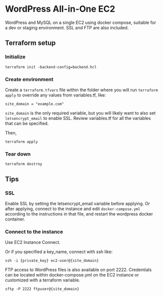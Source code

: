# WordPress All-in-One EC2

WordPress and MySQL on a single EC2 using docker compose, suitable for a dev or staging environment. SSL and FTP are also included.

## Terraform setup

### Initialize

```
terraform init -backend-config=backend.hcl
```

### Create environment

Create a `terraform.tfvars` file within the folder where you will run `terraform apply` to override any values from variables.tf, like:
```
site_domain = "example.com"
```

`site_domain` is the only required variable, but you will likely want to also set `letsencrypt_email` to enable SSL. Review variables.tf for all the variables that can be specified.

Then,
```
terraform apply
```

### Tear down

```
terraform destroy
```

## Tips

### SSL

Enable SSL by setting the letsencrypt_email variable before applying. Or after applying, connect to the instance and edit `docker-compose.yml` according to the instructions in that file, and restart the wordpress docker container.

### Connect to the instance

Use EC2 Instance Connect.

Or if you specified a key_name, connect with ssh like:

```
ssh -i {private_key} ec2-user@{site_domain}
```

FTP access to WordPress files is also available on port 2222. Credentials can be located within docker-compose.yml on the EC2 instance or customized with a terraform variable.

```
sftp -P 2222 ftpuser@{site_domain}
```
